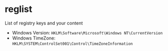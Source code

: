 # reglist
List of registry keys and your content


- Windows Version: ``HKLM\Software\Microsoft\Windows NT\CurrentVersion``
- Windows TimeZone: ``HKLM\SYSTEM\ControlSet001\Control\TimeZoneInformation`` 
